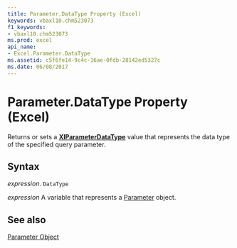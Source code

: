 ```yaml
---
title: Parameter.DataType Property (Excel)
keywords: vbaxl10.chm523073
f1_keywords:
- vbaxl10.chm523073
ms.prod: excel
api_name:
- Excel.Parameter.DataType
ms.assetid: c5f6fe14-9c4c-16ae-0fdb-28142ed5327c
ms.date: 06/08/2017
---
```



# Parameter.DataType Property (Excel)

Returns or sets a  **[XlParameterDataType](Excel.XlParameterDataType.md)** value that represents the data type of the specified query parameter.


## Syntax

 _expression_. `DataType`

 _expression_ A variable that represents a [Parameter](Excel.Parameter.md) object.


## See also


[Parameter Object](Excel.Parameter.md)

